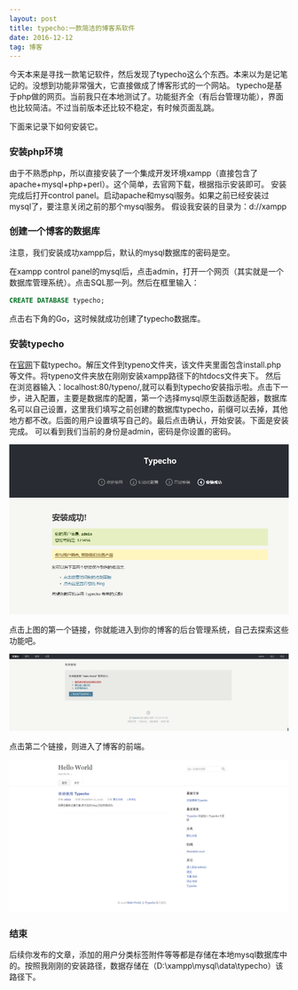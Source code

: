 ```yaml
---
layout: post
title: typecho:一款简洁的博客系软件
date: 2016-12-12
tag: 博客
---
```


今天本来是寻找一款笔记软件，然后发现了typecho这么个东西。本来以为是记笔记的。没想到功能非常强大，它直接做成了博客形式的一个网站。
typecho是基于php做的网页。当前我只在本地测试了。功能挺齐全（有后台管理功能），界面也比较简洁。不过当前版本还比较不稳定，有时候页面乱跳。

下面来记录下如何安装它。

### 安装php环境
由于不熟悉php，所以直接安装了一个集成开发环境xampp（直接包含了apache+mysql+php+perl）。这个简单，去官网下载，根据指示安装即可。
安装完成后打开control panel。启动apache和mysql服务。如果之前已经安装过mysql了，要注意关闭之前的那个mysql服务。
假设我安装的目录为：d://xampp

### 创建一个博客的数据库

注意，我们安装成功xampp后，默认的mysql数据库的密码是空。

在xampp control panel的mysql后，点击admin，打开一个网页（其实就是一个数据库管理系统）。点击SQL那一列。然后在框里输入：

```sql
CREATE DATABASE typecho;
```
点击右下角的Go，这时候就成功创建了typecho数据库。

### 安装typecho

在<a href="http://typecho.org/">官网</a>下载typecho。解压文件到typeno文件夹，该文件夹里面包含install.php等文件。将typeno文件夹放在刚刚安装xampp路径下的htdocs文件夹下。
然后在浏览器输入：localhost:80/typeno/,就可以看到typecho安装指示啦。点击下一步，进入配置，主要是数据库的配置，第一个选择mysql原生函数适配器，数据库名可以自己设置，这里我们填写之前创建的数据库typecho，前缀可以去掉，其他地方都不改。后面的用户设置填写自己的。最后点击确认，开始安装。下面是安装完成。
可以看到我们当前的身份是admin，密码是你设置的密码。

<img src="/images/posts/typecho/installFinish.png">  

点击上图的第一个链接，你就能进入到你的博客的后台管理系统，自己去探索这些功能吧。

<img src="/images/posts/typecho/manage.png">  

点击第二个链接，则进入了博客的前端。

<img src="/images/posts/typecho/blog.png">  

### 结束

后续你发布的文章，添加的用户分类标签附件等等都是存储在本地mysql数据库中的。按照我刚刚的安装路径，数据存储在（D:\xampp\mysql\data\typecho）该路径下。